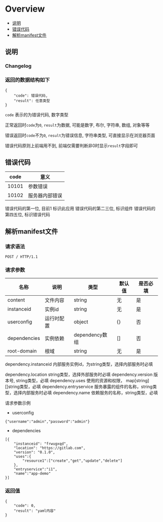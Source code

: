# Overview

- [说明](#说明)
- [错误代码](#错误代码)
- [解析manifest文件](#解析manifest文件)

<a name="说明"></a>

## 说明

### Changelog

### 返回的数据结构如下
```
{
    "code": 错误代码,
    "result": 任意类型
}
```

`code` 表示的为错误代码, 数字类型

正常返回时`code`为`0`, `result`为数据, 可能是数字, 布尔, 字符串, 数组, 对象等等

错误返回时`code`不为`0`, `result`为错误信息, 字符串类型, 可直接显示在浏览器页面

错误代码原则上前端用不到, 前端仅需要判断非0时显示`result`字段即可


<a name="错误代码"></a>
## 错误代码

|  code     |意义  | 
|  ----   |----  |
| 10101   | 参数错误 |
| 10102   | 服务器内部错误 |

错误代码的第一位, 目前1 标识此应用
错误代码的第二三位, 标识组件
错误代码的第四五位, 标识错误代码

<a name="解析manifest文件"></a>
## 解析manifest文件


### 请求语法
```
POST / HTTP/1.1
```

### 请求参数
|名称|说明|类型|默认值|是否必填|
|---|---|---|---|---|
|content|文件内容|string|无|是|
|instanceid|实例id|string|无|是|
|userconfig|运行时配置|object|{}|否|
|dependencies|实例依赖|dependency数组|[]|否|
|root-domain|根域|string|无|是|

dependency.instanceid 内部服务实例id，为string类型，选择内部服务时必填

dependency.location string类型，选择外部服务时必填
dependency.version 版本号, string类型，必填
dependency.uses  使用的资源和权限， map[string] []string类型，必填
dependency.entryservice 服务暴露的组件的名称，string类型，选择内部服务时必填
dependency.name 依赖服务的名称，string类型，必填

请求参数示例

* userconfig
```
{"username":"admin","password":"admin"}
```

* dependencies
```
[{
    "instanceid": "frwugxqd",
    "location": "https://gitlab.com",
    "version": "0.1.0",
    "uses":{
        "resource1":["create","get","update","delete"]
    },
    "entryservice":"i1",
    "name":"app-demo"
}]
```

### 返回值
```
{
    "code": 0,
    "result": "yaml内容"
}
```